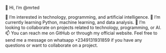 👋 Hi, I’m @mrted

👀 I’m interested in technology, programming, and artificial intelligence.
🌱 I’m currently learning Python, machine learning, and data analysis.
💞️ I’m looking to collaborate on projects related to technology, programming, or AI.
📫 You can reach me on GitHub or through my official website. Feel free to send me a message on whatsapp +2349131931859 if you have any questions or want to collaborate on a project.

